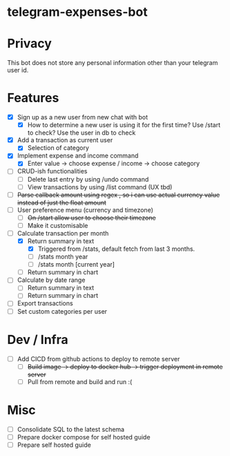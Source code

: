 # telegram-expenses-bot

# Privacy
This bot does not store any personal information other than your telegram user id.

# Features
- [x] Sign up as a new user from new chat with bot
  - [x] How to determine a new user is using it for the first time? Use /start to check? Use the user in db to check
-[x] Add a transaction as current user
  - [x] Selection of category 
- [x] Implement expense and income command
  - [x] Enter value -> choose expense / income -> choose category
- [ ] CRUD-ish functionalities
  - [ ] Delete last entry by using /undo command
  - [ ] View transactions by using /list command (UX tbd)
- [ ] ~~Parse callback amount using regex , so i can use actual currency value instead of just the float amount~~
- [ ] User preference menu (currency and timezone)
  - [ ] ~~On /start allow user to choose their timezone~~
  - [ ] Make it customisable
- [ ] Calculate transaction per month
  - [x] Return summary in text
    - [x] Triggered from /stats, default fetch from last 3 months.
    - [ ] /stats month year 
    - [ ] /stats month \[current year\] 
  - [ ] Return summary in chart
- [ ] Calculate by date range
  - [ ] Return summary in text
  - [ ] Return summary in chart
- [ ] Export transactions
- [ ] Set custom categories per user

# Dev / Infra 
- [ ] Add CICD from github actions to deploy to remote server 
  - [ ] ~~Build image -> deploy to docker hub -> trigger deployment in remote server~~
  - [ ] Pull from remote and build and run :(

# Misc
- [ ] Consolidate SQL to the latest schema
- [ ] Prepare docker compose for self hosted guide
- [ ] Prepare self hosted guide
